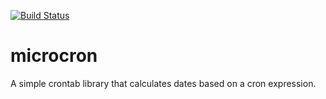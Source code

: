 [![Build Status](https://travis-ci.org/thomasduft/microcron.svg?branch=master)](https://travis-ci.org/thomasduft/microcron)

# microcron
A simple crontab library that calculates dates based on a cron expression.
